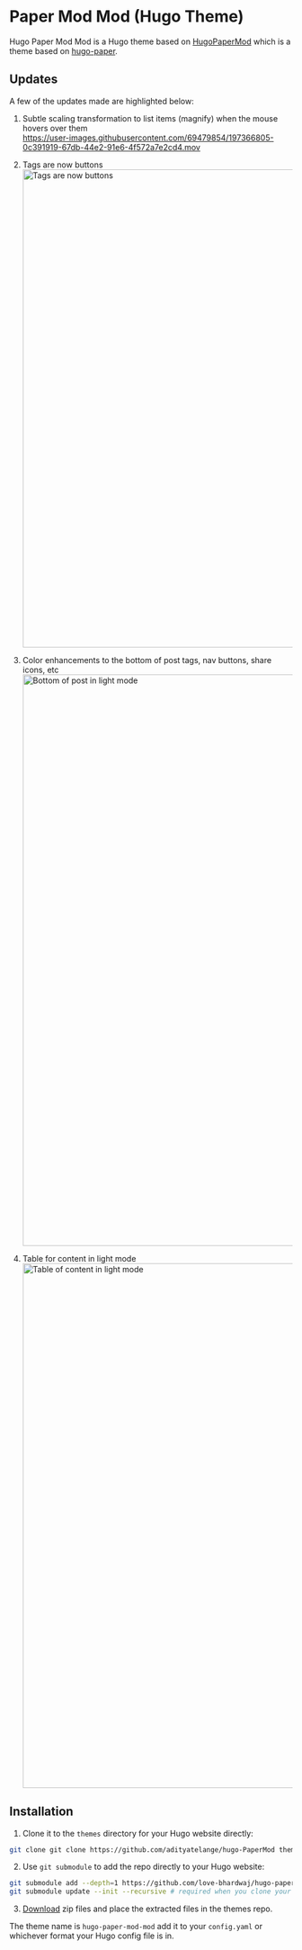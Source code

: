 # Paper Mod Mod (Hugo Theme)

Hugo Paper Mod Mod is a Hugo theme based on [HugoPaperMod](https://adityatelange.github.io/hugo-PaperMod/) which is a theme based on [hugo-paper](https://github.com/nanxiaobei/hugo-paper).

## Updates

A few of the updates made are highlighted below:

1. Subtle scaling transformation to list items (magnify) when the mouse hovers over them<br>
   https://user-images.githubusercontent.com/69479854/197366805-0c391919-67db-44e2-91e6-4f572a7e2cd4.mov

2. Tags are now buttons<br>
   <img width="850" alt="Tags are now buttons" src="https://user-images.githubusercontent.com/69479854/197366868-3a65847a-5749-43b5-a628-57eb532943dd.png">

3. Color enhancements to the bottom of post tags, nav buttons, share icons, etc<br>
   <img width="1016" alt="Bottom of post in light mode" src="https://user-images.githubusercontent.com/69479854/197366886-07e04690-e61d-441d-a185-f018ac152abb.png">

4. Table for content in light mode<br>
   <img width="933" alt="Table of content in light mode" src="https://user-images.githubusercontent.com/69479854/197366887-365d1eec-3ba4-463d-85ef-b76b7a458c73.png">

## Installation

1. Clone it to the `themes` directory for your Hugo website directly:

```sh
git clone git clone https://github.com/adityatelange/hugo-PaperMod themes/hugo-paper-mod-mod --depth=1 themes/hugo-paper-mod-mod --depth=1
```

2. Use `git submodule` to add the repo directly to your Hugo website:

```sh
git submodule add --depth=1 https://github.com/love-bhardwaj/hugo-paper-mod-mod.git themes/PaperMod
git submodule update --init --recursive # required when you clone your repo (submodules may not get cloned automatically)
```

3. [Download](https://github.com/love-bhardwaj/hugo-paper-mod-mod/archive/refs/heads/main.zip) zip files and place
   the extracted files in the themes repo.

The theme name is `hugo-paper-mod-mod` add it to your `config.yaml` or whichever format your Hugo config file is in.
